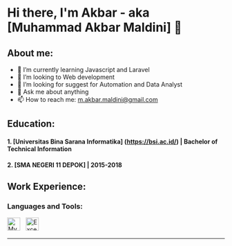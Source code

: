 # Hi there, I'm Akbar - aka [Muhammad Akbar Maldini] 👋
## About me:
- 🌱 I’m currently learning Javascript and Laravel
- 👯 I’m looking to Web development
- 🤔 I’m looking for suggest for Automation and Data Analyst
- 💬 Ask me about anything
- 📫 How to reach me: m.akbar.maldini@gmail.com

## Education:

#### 1. [Universitas Bina Sarana Informatika] (https://bsi.ac.id/) | Bachelor of Technical Information

#### 2. [SMA NEGERI 11 DEPOK] | 2015-2018

## Work Experience:

### Languages and Tools:

[<img align="left" alt="MySQL" width="30px" src="https://cdn.jsdelivr.net/gh/devicons/devicon/icons/mysql/mysql-original.svg" style="padding-right:10px;" />][webdev]
[<img align="left" alt="Excel" width="30px" src="https://is2-ssl.mzstatic.com/image/thumb/Purple126/v4/a8/fd/5a/a8fd5a84-c6f1-355f-3b9f-6e86598efaa3/XCEL.png/1200x630bb.png" style="padding-right:10px;" />][webdev]

<br />
<br />

---
[webdev]: https://github.com/MuhAkbarMaldini/MuhAkbarMaldini
